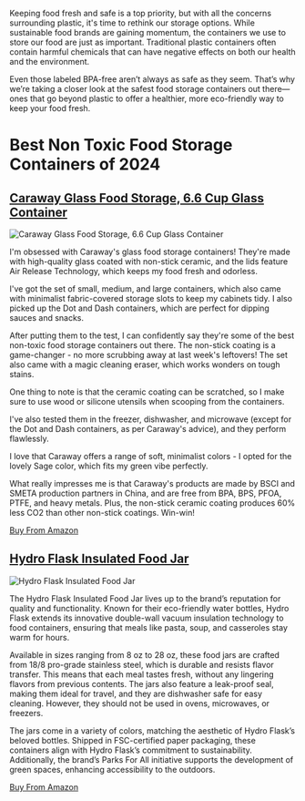 Keeping food fresh and safe is a top priority, but with all the concerns surrounding plastic, it's time to rethink our storage options. While sustainable food brands are gaining momentum, the containers we use to store our food are just as important. Traditional plastic containers often contain harmful chemicals that can have negative effects on both our health and the environment.

Even those labeled BPA-free aren’t always as safe as they seem. That’s why we’re taking a closer look at the safest food storage containers out there—ones that go beyond plastic to offer a healthier, more eco-friendly way to keep your food fresh.


# Best Non Toxic Food Storage Containers of 2024

## [Caraway Glass Food Storage, 6.6 Cup Glass Container](https://www.amazon.com/dp/B0BXFBMSQP?tag=)

![Caraway Glass Food Storage, 6.6 Cup Glass Container](https://m.media-amazon.com/images/I/61OBih8Mw4L._AC_SL400_.jpg)

I'm obsessed with Caraway's glass food storage containers! They're made with high-quality glass coated with non-stick ceramic, and the lids feature Air Release Technology, which keeps my food fresh and odorless.

I've got the set of small, medium, and large containers, which also came with minimalist fabric-covered storage slots to keep my cabinets tidy. I also picked up the Dot and Dash containers, which are perfect for dipping sauces and snacks.

After putting them to the test, I can confidently say they're some of the best non-toxic food storage containers out there. The non-stick coating is a game-changer - no more scrubbing away at last week's leftovers! The set also came with a magic cleaning eraser, which works wonders on tough stains.

One thing to note is that the ceramic coating can be scratched, so I make sure to use wood or silicone utensils when scooping from the containers.

I've also tested them in the freezer, dishwasher, and microwave (except for the Dot and Dash containers, as per Caraway's advice), and they perform flawlessly.

I love that Caraway offers a range of soft, minimalist colors - I opted for the lovely Sage color, which fits my green vibe perfectly.

What really impresses me is that Caraway's products are made by BSCI and SMETA production partners in China, and are free from BPA, BPS, PFOA, PTFE, and heavy metals. Plus, the non-stick ceramic coating produces 60% less CO2 than other non-stick coatings. Win-win!

[Buy From Amazon](https://www.amazon.com/dp/B0BXFBMSQP?tag=)

## [Hydro Flask Insulated Food Jar](https://www.amazon.com/dp/B0CQPNXWCV?tag=)

![Hydro Flask Insulated Food Jar](https://m.media-amazon.com/images/I/41uTMbX-MSL._AC_SL400_.jpg)

The Hydro Flask Insulated Food Jar lives up to the brand’s reputation for quality and functionality. Known for their eco-friendly water bottles, Hydro Flask extends its innovative double-wall vacuum insulation technology to food containers, ensuring that meals like pasta, soup, and casseroles stay warm for hours.

Available in sizes ranging from 8 oz to 28 oz, these food jars are crafted from 18/8 pro-grade stainless steel, which is durable and resists flavor transfer. This means that each meal tastes fresh, without any lingering flavors from previous contents. The jars also feature a leak-proof seal, making them ideal for travel, and they are dishwasher safe for easy cleaning. However, they should not be used in ovens, microwaves, or freezers.

The jars come in a variety of colors, matching the aesthetic of Hydro Flask’s beloved bottles. Shipped in FSC-certified paper packaging, these containers align with Hydro Flask’s commitment to sustainability. Additionally, the brand’s Parks For All initiative supports the development of green spaces, enhancing accessibility to the outdoors.

[Buy From Amazon](https://www.amazon.com/dp/B0CQPNXWCV?tag=)

